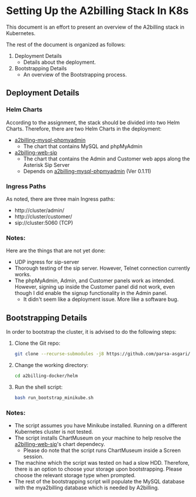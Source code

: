 # Setting Up the A2billing Stack In K8s

This document is an effort to present an overview of the A2billing stack in Kubernetes.

The rest of the document is organized as follows:

1. Deployment Details
   - Details about the deployment.
2. Bootstrapping Details
   - An overview of the Bootstrapping process.

## Deployment Details

### Helm Charts

According to the assignment, the stack should be divided into two Helm Charts. Therefore, there are two Helm Charts in the deployment:

- [a2billing-mysql-phpmyadmin](https://github.com/parsa-asgari/a2billing-docker/tree/dev/helm/a2billing-mysql-phpmyadmin)
  - The chart that contains MySQL and phpMyAdmin
- [a2billing-web-sip](https://github.com/parsa-asgari/a2billing-docker/tree/dev/helm/a2billing-web-sip)
  - The chart that contains the Admin and Customer web apps along the Asterisk Sip Server
  - Depends on [a2billing-mysql-phpmyadmin](https://github.com/parsa-asgari/a2billing-docker/tree/dev/helm/a2billing-mysql-phpmyadmin) (Ver 0.1.11)

### Ingress Paths

As noted, there are three main Ingress paths:

- http://cluster/admin/
- http://cluster/customer/
- sip://cluster:5060 (TCP)

### Notes:

Here are the things that are not yet done:

- UDP ingress for sip-server
- Thorough testing of the sip server. However, Telnet connection currently works.
- The phpMyAdmin, Admin, and Customer panels work as intended. However, signing up inside the Customer panel did not work, even though I did enable the signup functionality in the Admin panel. 
  - It didn't seem like a deployment issue. More like a software bug.



## Bootstrapping Details

In order to bootstrap the cluster, it is advised to do the following steps:

1. Clone the Git repo:

   ```bash
   git clone --recurse-submodules -j8 https://github.com/parsa-asgari/a2billing-docker
   ```

2. Change the working directory:

   ```bash
   cd a2billing-docker/helm
   ```

3. Run the shell script:

   ```bash
   bash run_bootstrap_minikube.sh
   ```

### Notes:

- The script assumes you have Minikube installed. Running on a different Kubernetes cluster is not tested.
- The script installs ChartMuseum on your machine to help resolve the [a2billing-web-sip](https://github.com/parsa-asgari/a2billing-docker/tree/dev/helm/a2billing-web-sip)'s chart dependecy.
  - Please do note that the script runs ChartMuseum inside a Screen session. 
- The machine which the script was tested on had a slow HDD. Therefore, there is an option to choose your storage upon bootstrapping. Please choose the relevant storage type when prompted.
- The rest of the bootstrapping script will populate the MySQL database with the mya2billing database which is needed by A2billing.


